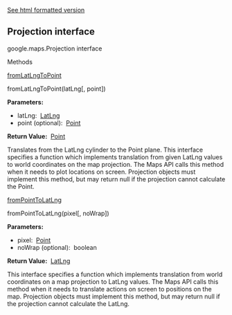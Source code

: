[See html formatted version](https://huasofoundries.github.io/google-maps-documentation/Projection.html)


Projection interface
--------------------

google.maps.Projection interface

Methods

[fromLatLngToPoint](#Projection.fromLatLngToPoint)

fromLatLngToPoint(latLng\[, point\])

**Parameters:** 

*   latLng:  [LatLng](LatLng.md)
*   point (optional):  [Point](Point.md)

**Return Value:**  [Point](Point.md)

Translates from the LatLng cylinder to the Point plane. This interface specifies a function which implements translation from given LatLng values to world coordinates on the map projection. The Maps API calls this method when it needs to plot locations on screen. Projection objects must implement this method, but may return null if the projection cannot calculate the Point.

[fromPointToLatLng](#Projection.fromPointToLatLng)

fromPointToLatLng(pixel\[, noWrap\])

**Parameters:** 

*   pixel:  [Point](Point.md)
*   noWrap (optional):  boolean

**Return Value:**  [LatLng](LatLng.md)

This interface specifies a function which implements translation from world coordinates on a map projection to LatLng values. The Maps API calls this method when it needs to translate actions on screen to positions on the map. Projection objects must implement this method, but may return null if the projection cannot calculate the LatLng.